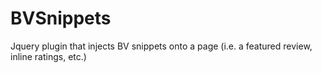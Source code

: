 BVSnippets
==========

Jquery plugin that injects BV snippets onto a page (i.e. a featured review, inline ratings, etc.)
